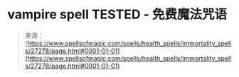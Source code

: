 <!--yml

category: 未分类

date: 2024-06-12 19:16:07

-->

# vampire spell TESTED - 免费魔法咒语

> 来源：[https://www.spellsofmagic.com/spells/health_spells/immortality_spells/27278/page.html#0001-01-01](https://www.spellsofmagic.com/spells/health_spells/immortality_spells/27278/page.html#0001-01-01)
